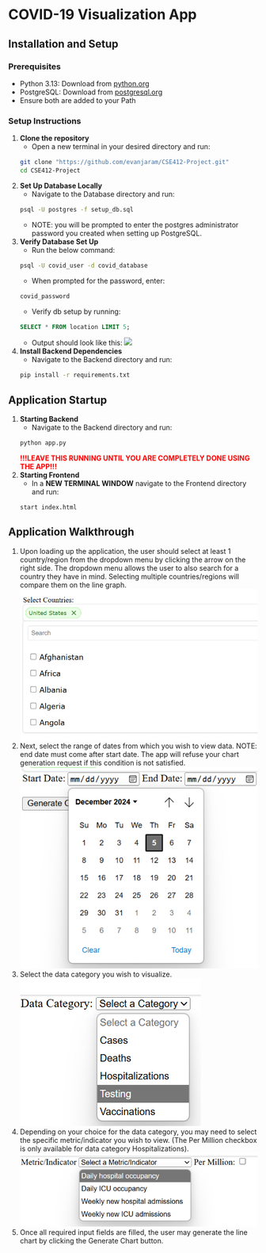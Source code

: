 # COVID-19 Visualization App

## Installation and Setup

### Prerequisites
- Python 3.13: Download from [python.org](https://www.python.org/downloads/)
- PostgreSQL: Download from [postgresql.org](https://www.postgresql.org/download/)
- Ensure both are added to your Path

### Setup Instructions
1. **Clone the repository**
    - Open a new terminal in your desired directory and run:
   ```bash
   git clone "https://github.com/evanjaram/CSE412-Project.git"
   cd CSE412-Project
   ```
2. **Set Up Database Locally**
    - Navigate to the Database directory and run:
    ```bash
    psql -U postgres -f setup_db.sql
    ```
    - NOTE: you will be prompted to enter the postgres administrator password you created when setting up PostgreSQL.
3. **Verify Database Set Up**
    - Run the below command:
    ```bash
    psql -U covid_user -d covid_database
    ```
    - When prompted for the password, enter:
    ```bash
    covid_password
    ```
    - Verify db setup by running:
    ```SQL
    SELECT * FROM location LIMIT 5;
    ```
    - Output should look like this:
    ![](image.png)
4. **Install Backend Dependencies**
    - Navigate to the Backend directory and run:
    ```bash
    pip install -r requirements.txt
    ```

## Application Startup

1. **Starting Backend**
    - Navigate to the Backend directory and run:
    ```bash
    python app.py
    ```
    **<span style="color:red">!!!LEAVE THIS RUNNING UNTIL YOU ARE COMPLETELY DONE USING THE APP!!!</span>**
2. **Starting Frontend**
    - In a **NEW TERMINAL WINDOW** navigate to the Frontend directory and run:
    ```bash
    start index.html
    ```

## Application Walkthrough
1. Upon loading up the application, the user should select at least 1 country/region from the dropdown menu by clicking the arrow on the right side. The dropdown menu allows the user to also search for a country they have in mind. Selecting multiple countries/regions will compare them on the line graph.  
![alt text](Images/select-countries.png)
2. Next, select the range of dates from which you wish to view data. NOTE: end date must come after start date. The app will refuse your chart generation request if this condition is not satisfied.  
![alt text](Images/select-dates.png)
3. Select the data category you wish to visualize.  
![alt text](Images/select-category.png)
4. Depending on your choice for the data category, you may need to select the specific metric/indicator you wish to view. (The Per Million checkbox is only available for data category Hospitalizations).  
![alt text](Images/select-metric.png)
5. Once all required input fields are filled, the user may generate the line chart by clicking the Generate Chart button.
